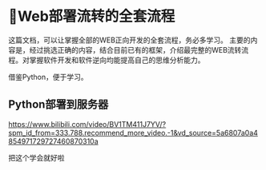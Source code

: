 # 🎉Web部署流转的全套流程

这篇文档，可以让掌握全部的WEB正向开发的全套流程，务必多学习。
主要的内容是，经过挑选正确的内容，结合目前已有的框架，介绍最完整的WEB流转流程。对掌握软件开发和软件逆向均能提高自己的思维分析能力。

借鉴Python，便于学习。

## Python部署到服务器

https://www.bilibili.com/video/BV1TM411J7YV/?spm_id_from=333.788.recommend_more_video.-1&vd_source=5a6807a0a4854971729727460870310a

把这个学会就好啦

